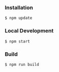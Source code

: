 ### Installation

```
$ npm update
```

### Local Development

```
$ npm start
```

### Build

```
$ npm run build
```
